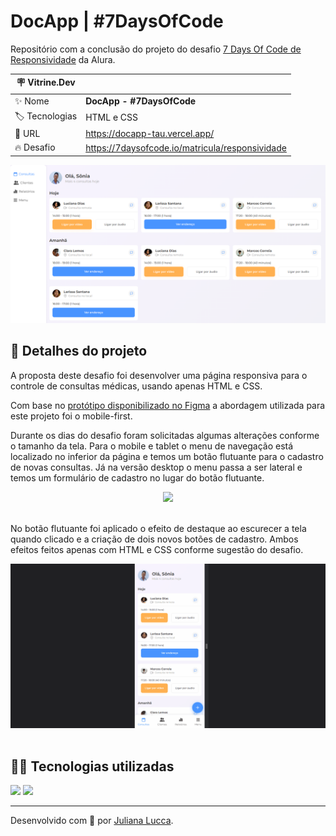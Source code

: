 # DocApp | #7DaysOfCode

Repositório com a conclusão do projeto do desafio [7 Days Of Code de Responsividade](https://7daysofcode.io/matricula/responsividade) da Alura.

| :placard: Vitrine.Dev |     |
| -------------  | --- |
| :sparkles: Nome        | **DocApp - #7DaysOfCode**
| :label: Tecnologias | HTML e CSS
| :rocket: URL         | https://docapp-tau.vercel.app/
| :fire: Desafio     | https://7daysofcode.io/matricula/responsividade

![](https://github.com/julucca/docapp/blob/main/assets/img/readme/cover.png#vitrinedev)

## 📁 Detalhes do projeto

A proposta deste desafio foi desenvolver uma página responsiva para o controle de consultas médicas, usando apenas HTML e CSS.

Com base no [protótipo disponibilizado no Figma](https://www.figma.com/file/4OjHFmeHAgfX2JpRymOeA0/7days---Responsividade?node-id=0%3A1&mode=dev) a abordagem utilizada para este projeto foi o mobile-first.

Durante os dias do desafio foram solicitadas algumas alterações conforme o tamanho da tela. Para o mobile e tablet o menu de navegação está localizado no inferior da página e temos um botão flutuante para o cadastro de novas consultas. Já na versão desktop o menu passa a ser lateral e temos um formulário de cadastro no lugar do botão flutuante.

<div align="center">
	<img width=600px src="./assets/img/readme/responsive.gif">
</div><br>

No botão flutuante foi aplicado o efeito de destaque ao escurecer a tela quando clicado e a criação de dois novos botões de cadastro. Ambos efeitos feitos apenas com HTML e CSS conforme sugestão do desafio.

<div align="center">
	<img width=600px src="./assets/img/readme/floating-btn.gif">
</div><br>

## 👩‍💻 Tecnologias utilizadas

<div>
	<img src="https://img.shields.io/badge/CSS3-1572B6?style=for-the-badge&logo=css3&logoColor=white">
	<img src="https://img.shields.io/badge/HTML5-E34F26?style=for-the-badge&logo=html5&logoColor=white">
</div>

<hr>

Desenvolvido com 💙 por [Juliana Lucca](https://www.linkedin.com/in/julianalucca/).